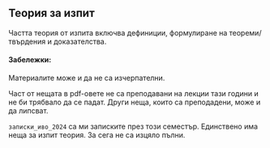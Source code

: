 ## Теория за изпит

Частта теория от изпита включва дефиниции, формулиране на теореми/твърдения и доказателства.

#### Забележки:

Материалите може и да не са изчерпателни.

Част от нещата в pdf-овете не са преподавани на лекции тази години и не би трябвало да се падат. Други неща, които са преподадени, може и да липсват.

`записки_иво_2024` са ми записките през този семестър. Единствено има неща за изпит теория. За сега не са изцяло пълни.